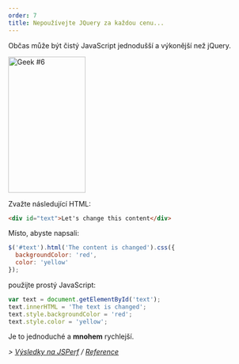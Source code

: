 ```yaml
---
order: 7
title: Nepoužívejte JQuery za každou cenu...
---
```


Občas může být čistý JavaScript jednodušší a výkonější než jQuery.

<div class="img-right">
  <img id="geek-6" class="icos-geek" src="https://browserdiet.com/assets/img/6.png" alt="Geek #6" width="156" height="275" />
</div>

Zvažte následující HTML:

```html
<div id="text">Let's change this content</div>
```

Místo, abyste napsali:

```js
$('#text').html('The content is changed').css({
  backgroundColor: 'red',
  color: 'yellow'
});
```

použijte prostý JavaScript:

```js
var text = document.getElementById('text');
text.innerHTML = 'The text is changed';
text.style.backgroundColor = 'red';
text.style.color = 'yellow';
```

Je to jednoduché a **mnohem** rychlejší.

*> [Výsledky na JSPerf](http://jsperf.com/jquery-vs-javascript-performance-text) / [Reference](https://github.com/zenorocha/browser-diet/wiki/References#dont-use-jquery)*
